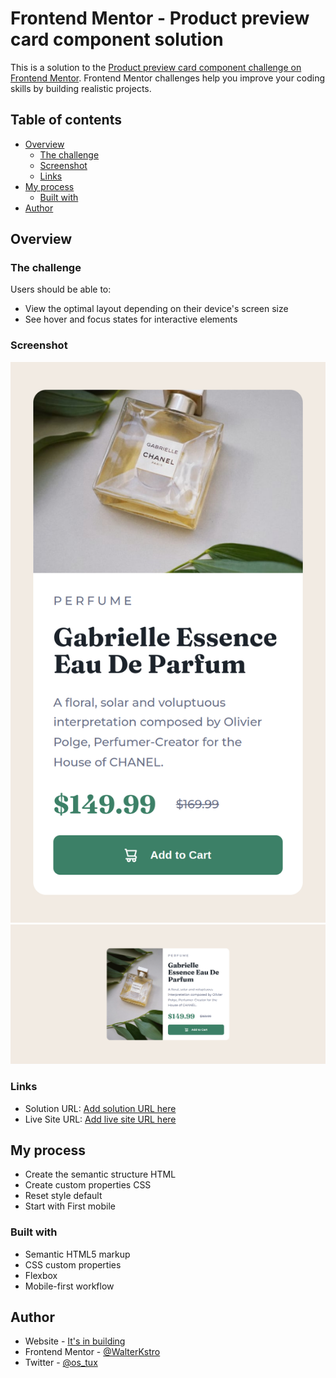 # Frontend Mentor - Product preview card component solution

This is a solution to the [Product preview card component challenge on Frontend Mentor](https://www.frontendmentor.io/challenges/product-preview-card-component-GO7UmttRfa). Frontend Mentor challenges help you improve your coding skills by building realistic projects. 

## Table of contents

- [Overview](#overview)
  - [The challenge](#the-challenge)
  - [Screenshot](#screenshot)
  - [Links](#links)
- [My process](#my-process)
  - [Built with](#built-with)
- [Author](#author)

## Overview

### The challenge

Users should be able to:

- View the optimal layout depending on their device's screen size
- See hover and focus states for interactive elements

### Screenshot
![](./screenshots/mobile.png)
![](./screenshots/desktop.png)



### Links

- Solution URL: [Add solution URL here](https://github.com/WalterKstro/product-preview-card)
- Live Site URL: [Add live site URL here](https://walterkstro.github.io/product-preview-card/)

## My process
- Create the semantic structure HTML
- Create custom properties CSS
- Reset style default
- Start with First mobile
### Built with

- Semantic HTML5 markup
- CSS custom properties
- Flexbox
- Mobile-first workflow
## Author

- Website - [It's in building](https://www.your-site.com)
- Frontend Mentor - [@WalterKstro](https://www.frontendmentor.io/profile/WalterKstro)
- Twitter - [@os_tux](https://twitter.com/os_tux)
